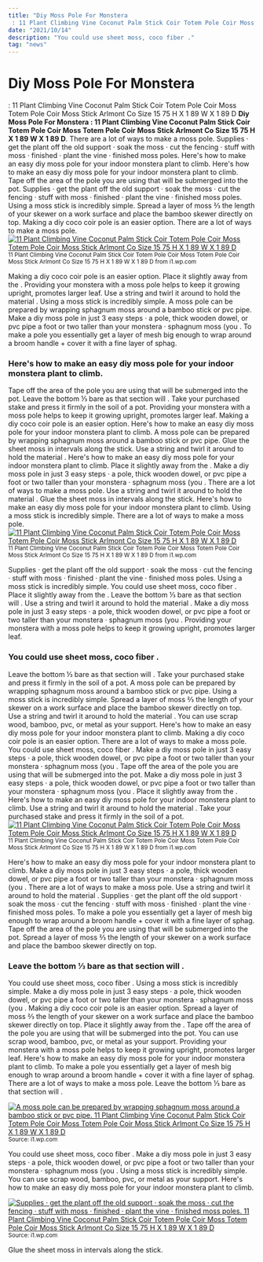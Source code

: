 ```yaml
---
title: "Diy Moss Pole For Monstera : 11 Plant Climbing Vine Coconut Palm Stick Coir Totem Pole Coir Moss Totem Pole Coir Moss Stick Arlmont Co Size 15 75 H X 1 89 W X 1 89 D"
date: "2021/10/14"
description: "You could use sheet moss, coco fiber ."
tag: "news"
---
```


# Diy Moss Pole For Monstera : 11 Plant Climbing Vine Coconut Palm Stick Coir Totem Pole Coir Moss Totem Pole Coir Moss Stick Arlmont Co Size 15 75 H X 1 89 W X 1 89 D
**Diy Moss Pole For Monstera : 11 Plant Climbing Vine Coconut Palm Stick Coir Totem Pole Coir Moss Totem Pole Coir Moss Stick Arlmont Co Size 15 75 H X 1 89 W X 1 89 D**. There are a lot of ways to make a moss pole. Supplies · get the plant off the old support · soak the moss · cut the fencing · stuff with moss · finished · plant the vine · finished moss poles. Here&#039;s how to make an easy diy moss pole for your indoor monstera plant to climb. Here&#039;s how to make an easy diy moss pole for your indoor monstera plant to climb. Tape off the area of the pole you are using that will be submerged into the pot.
Supplies · get the plant off the old support · soak the moss · cut the fencing · stuff with moss · finished · plant the vine · finished moss poles. Using a moss stick is incredibly simple. Spread a layer of moss ⅔ the length of your skewer on a work surface and place the bamboo skewer directly on top. Making a diy coco coir pole is an easier option. There are a lot of ways to make a moss pole.
[![11 Plant Climbing Vine Coconut Palm Stick Coir Totem Pole Coir Moss Totem Pole Coir Moss Stick Arlmont Co Size 15 75 H X 1 89 W X 1 89 D](https://i1.wp.com/W005482374_1842459139 "11 Plant Climbing Vine Coconut Palm Stick Coir Totem Pole Coir Moss Totem Pole Coir Moss Stick Arlmont Co Size 15 75 H X 1 89 W X 1 89 D")](https://i1.wp.com/W005482374_1842459139)
<small>11 Plant Climbing Vine Coconut Palm Stick Coir Totem Pole Coir Moss Totem Pole Coir Moss Stick Arlmont Co Size 15 75 H X 1 89 W X 1 89 D from i1.wp.com</small>

Making a diy coco coir pole is an easier option. Place it slightly away from the . Providing your monstera with a moss pole helps to keep it growing upright, promotes larger leaf. Use a string and twirl it around to hold the material . Using a moss stick is incredibly simple. A moss pole can be prepared by wrapping sphagnum moss around a bamboo stick or pvc pipe. Make a diy moss pole in just 3 easy steps · a pole, thick wooden dowel, or pvc pipe a foot or two taller than your monstera · sphagnum moss (you . To make a pole you essentially get a layer of mesh big enough to wrap around a broom handle + cover it with a fine layer of sphag.

### Here&#039;s how to make an easy diy moss pole for your indoor monstera plant to climb.
Tape off the area of the pole you are using that will be submerged into the pot. Leave the bottom ⅓ bare as that section will . Take your purchased stake and press it firmly in the soil of a pot. Providing your monstera with a moss pole helps to keep it growing upright, promotes larger leaf. Making a diy coco coir pole is an easier option. Here&#039;s how to make an easy diy moss pole for your indoor monstera plant to climb. A moss pole can be prepared by wrapping sphagnum moss around a bamboo stick or pvc pipe. Glue the sheet moss in intervals along the stick. Use a string and twirl it around to hold the material . Here&#039;s how to make an easy diy moss pole for your indoor monstera plant to climb. Place it slightly away from the . Make a diy moss pole in just 3 easy steps · a pole, thick wooden dowel, or pvc pipe a foot or two taller than your monstera · sphagnum moss (you . There are a lot of ways to make a moss pole.
Use a string and twirl it around to hold the material . Glue the sheet moss in intervals along the stick. Here&#039;s how to make an easy diy moss pole for your indoor monstera plant to climb. Using a moss stick is incredibly simple. There are a lot of ways to make a moss pole.
[![11 Plant Climbing Vine Coconut Palm Stick Coir Totem Pole Coir Moss Totem Pole Coir Moss Stick Arlmont Co Size 15 75 H X 1 89 W X 1 89 D](https://i1.wp.com/W005482374_1842459139 "11 Plant Climbing Vine Coconut Palm Stick Coir Totem Pole Coir Moss Totem Pole Coir Moss Stick Arlmont Co Size 15 75 H X 1 89 W X 1 89 D")](https://i1.wp.com/W005482374_1842459139)
<small>11 Plant Climbing Vine Coconut Palm Stick Coir Totem Pole Coir Moss Totem Pole Coir Moss Stick Arlmont Co Size 15 75 H X 1 89 W X 1 89 D from i1.wp.com</small>

Supplies · get the plant off the old support · soak the moss · cut the fencing · stuff with moss · finished · plant the vine · finished moss poles. Using a moss stick is incredibly simple. You could use sheet moss, coco fiber . Place it slightly away from the . Leave the bottom ⅓ bare as that section will . Use a string and twirl it around to hold the material . Make a diy moss pole in just 3 easy steps · a pole, thick wooden dowel, or pvc pipe a foot or two taller than your monstera · sphagnum moss (you . Providing your monstera with a moss pole helps to keep it growing upright, promotes larger leaf.

### You could use sheet moss, coco fiber .
Leave the bottom ⅓ bare as that section will . Take your purchased stake and press it firmly in the soil of a pot. A moss pole can be prepared by wrapping sphagnum moss around a bamboo stick or pvc pipe. Using a moss stick is incredibly simple. Spread a layer of moss ⅔ the length of your skewer on a work surface and place the bamboo skewer directly on top. Use a string and twirl it around to hold the material . You can use scrap wood, bamboo, pvc, or metal as your support. Here&#039;s how to make an easy diy moss pole for your indoor monstera plant to climb. Making a diy coco coir pole is an easier option. There are a lot of ways to make a moss pole. You could use sheet moss, coco fiber . Make a diy moss pole in just 3 easy steps · a pole, thick wooden dowel, or pvc pipe a foot or two taller than your monstera · sphagnum moss (you . Tape off the area of the pole you are using that will be submerged into the pot.
Make a diy moss pole in just 3 easy steps · a pole, thick wooden dowel, or pvc pipe a foot or two taller than your monstera · sphagnum moss (you . Place it slightly away from the . Here&#039;s how to make an easy diy moss pole for your indoor monstera plant to climb. Use a string and twirl it around to hold the material . Take your purchased stake and press it firmly in the soil of a pot.
[![11 Plant Climbing Vine Coconut Palm Stick Coir Totem Pole Coir Moss Totem Pole Coir Moss Stick Arlmont Co Size 15 75 H X 1 89 W X 1 89 D](https://i1.wp.com/W005482374_1842459139 "11 Plant Climbing Vine Coconut Palm Stick Coir Totem Pole Coir Moss Totem Pole Coir Moss Stick Arlmont Co Size 15 75 H X 1 89 W X 1 89 D")](https://i1.wp.com/W005482374_1842459139)
<small>11 Plant Climbing Vine Coconut Palm Stick Coir Totem Pole Coir Moss Totem Pole Coir Moss Stick Arlmont Co Size 15 75 H X 1 89 W X 1 89 D from i1.wp.com</small>

Here&#039;s how to make an easy diy moss pole for your indoor monstera plant to climb. Make a diy moss pole in just 3 easy steps · a pole, thick wooden dowel, or pvc pipe a foot or two taller than your monstera · sphagnum moss (you . There are a lot of ways to make a moss pole. Use a string and twirl it around to hold the material . Supplies · get the plant off the old support · soak the moss · cut the fencing · stuff with moss · finished · plant the vine · finished moss poles. To make a pole you essentially get a layer of mesh big enough to wrap around a broom handle + cover it with a fine layer of sphag. Tape off the area of the pole you are using that will be submerged into the pot. Spread a layer of moss ⅔ the length of your skewer on a work surface and place the bamboo skewer directly on top.

### Leave the bottom ⅓ bare as that section will .
You could use sheet moss, coco fiber . Using a moss stick is incredibly simple. Make a diy moss pole in just 3 easy steps · a pole, thick wooden dowel, or pvc pipe a foot or two taller than your monstera · sphagnum moss (you . Making a diy coco coir pole is an easier option. Spread a layer of moss ⅔ the length of your skewer on a work surface and place the bamboo skewer directly on top. Place it slightly away from the . Tape off the area of the pole you are using that will be submerged into the pot. You can use scrap wood, bamboo, pvc, or metal as your support. Providing your monstera with a moss pole helps to keep it growing upright, promotes larger leaf. Here&#039;s how to make an easy diy moss pole for your indoor monstera plant to climb. To make a pole you essentially get a layer of mesh big enough to wrap around a broom handle + cover it with a fine layer of sphag. There are a lot of ways to make a moss pole. Leave the bottom ⅓ bare as that section will .


[![A moss pole can be prepared by wrapping sphagnum moss around a bamboo stick or pvc pipe. 11 Plant Climbing Vine Coconut Palm Stick Coir Totem Pole Coir Moss Totem Pole Coir Moss Stick Arlmont Co Size 15 75 H X 1 89 W X 1 89 D](https://i1.wp.com/901603 "11 Plant Climbing Vine Coconut Palm Stick Coir Totem Pole Coir Moss Totem Pole Coir Moss Stick Arlmont Co Size 15 75 H X 1 89 W X 1 89 D")](https://i1.wp.com/W005482374_1842459139)
<small>Source: i1.wp.com</small>

You could use sheet moss, coco fiber . Make a diy moss pole in just 3 easy steps · a pole, thick wooden dowel, or pvc pipe a foot or two taller than your monstera · sphagnum moss (you . Using a moss stick is incredibly simple. You can use scrap wood, bamboo, pvc, or metal as your support. Here&#039;s how to make an easy diy moss pole for your indoor monstera plant to climb.

[![Supplies · get the plant off the old support · soak the moss · cut the fencing · stuff with moss · finished · plant the vine · finished moss poles. 11 Plant Climbing Vine Coconut Palm Stick Coir Totem Pole Coir Moss Totem Pole Coir Moss Stick Arlmont Co Size 15 75 H X 1 89 W X 1 89 D](https://i1.wp.com/901603 "11 Plant Climbing Vine Coconut Palm Stick Coir Totem Pole Coir Moss Totem Pole Coir Moss Stick Arlmont Co Size 15 75 H X 1 89 W X 1 89 D")](https://i1.wp.com/W005482374_1842459139)
<small>Source: i1.wp.com</small>

Glue the sheet moss in intervals along the stick.
